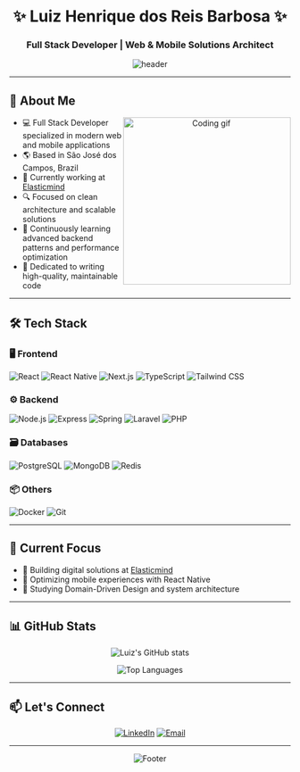<div align="center">
  
# ✨ Luiz Henrique dos Reis Barbosa ✨

### Full Stack Developer | Web & Mobile Solutions Architect

![header](https://capsule-render.vercel.app/api?type=waving&color=000000&height=250&section=header&text=Luiz%20Henrique&fontColor=ffffff&fontSize=80&fontAlignY=40&desc=Building%20digital%20experiences%20that%20matter&descAlignY=65&descSize=20&descColor=ffffff)

</div>

---

## 🚀 About Me

<div align="center">
<a href="#">
  <img src="https://media.giphy.com/media/fkZukR450RQ1qnGaq9/giphy.gif" width="300" align="right" alt="Coding gif">
</a>
</div>

- 💻 Full Stack Developer specialized in modern web and mobile applications  
- 🌎 Based in São José dos Campos, Brazil  
- 🏢 Currently working at [Elasticmind](https://elasticmind.com.br/)  
- 🔍 Focused on clean architecture and scalable solutions  
- 🌱 Continuously learning advanced backend patterns and performance optimization  
- 🎯 Dedicated to writing high-quality, maintainable code  

---

## 🛠 Tech Stack

### 🖥️ Frontend

![React](https://img.shields.io/badge/React-000000?style=for-the-badge&logo=react&logoColor=61DAFB)
![React Native](https://img.shields.io/badge/React_Native-000000?style=for-the-badge&logo=react&logoColor=61DAFB)
![Next.js](https://img.shields.io/badge/Next.js-000000?style=for-the-badge&logo=nextdotjs&logoColor=ffffff)
![TypeScript](https://img.shields.io/badge/TypeScript-000000?style=for-the-badge&logo=typescript&logoColor=3178C6)
![Tailwind CSS](https://img.shields.io/badge/Tailwind_CSS-000000?style=for-the-badge&logo=tailwindcss&logoColor=06B6D4)

### ⚙️ Backend

![Node.js](https://img.shields.io/badge/Node.js-000000?style=for-the-badge&logo=nodedotjs&logoColor=339933)
![Express](https://img.shields.io/badge/Express-000000?style=for-the-badge&logo=express&logoColor=ffffff)
![Spring](https://img.shields.io/badge/Spring-000000?style=for-the-badge&logo=spring&logoColor=6DB33F)
![Laravel](https://img.shields.io/badge/Laravel-000000?style=for-the-badge&logo=laravel&logoColor=FF2D20)
![PHP](https://img.shields.io/badge/PHP-000000?style=for-the-badge&logo=php&logoColor=777BB4)

### 🗃️ Databases

![PostgreSQL](https://img.shields.io/badge/PostgreSQL-000000?style=for-the-badge&logo=postgresql&logoColor=336791)
![MongoDB](https://img.shields.io/badge/MongoDB-000000?style=for-the-badge&logo=mongodb&logoColor=47A248)
![Redis](https://img.shields.io/badge/Redis-000000?style=for-the-badge&logo=redis&logoColor=DC382D)

### 📦 Others

![Docker](https://img.shields.io/badge/Docker-000000?style=for-the-badge&logo=docker&logoColor=2496ED)
![Git](https://img.shields.io/badge/Git-000000?style=for-the-badge&logo=git&logoColor=F05032)

---

## 🌟 Current Focus

- 🔭 Building digital solutions at [Elasticmind](https://elasticmind.com.br/)  
- 📱 Optimizing mobile experiences with React Native  
- 🧠 Studying Domain-Driven Design and system architecture  

---

## 📊 GitHub Stats

<div align="center">

![Luiz's GitHub stats](https://github-readme-stats.vercel.app/api?username=luiz-henrique-reis-barbosa&show_icons=true&theme=dark&count_private=true&include_all_commits=true)

![Top Languages](https://github-readme-stats.vercel.app/api/top-langs/?username=luiz-henrique-reis-barbosa&layout=compact&theme=dark&hide=html,css)

</div>

---

## 📫 Let's Connect

<div align="center">

[![LinkedIn](https://img.shields.io/badge/LinkedIn-000000?style=for-the-badge&logo=linkedin&logoColor=white)](https://www.linkedin.com/in/luiz-henrique-reis-barbosa/)
[![Email](https://img.shields.io/badge/Email-000000?style=for-the-badge&logo=gmail&logoColor=white)](mailto:LHcontato@outlook.com)

</div>

---

<div align="center">

![Footer](https://capsule-render.vercel.app/api?type=waving&color=000000&height=150&section=footer&text=Thanks%20for%20visiting!&fontSize=40&fontAlignY=65&fontColor=ffffff)

</div>
